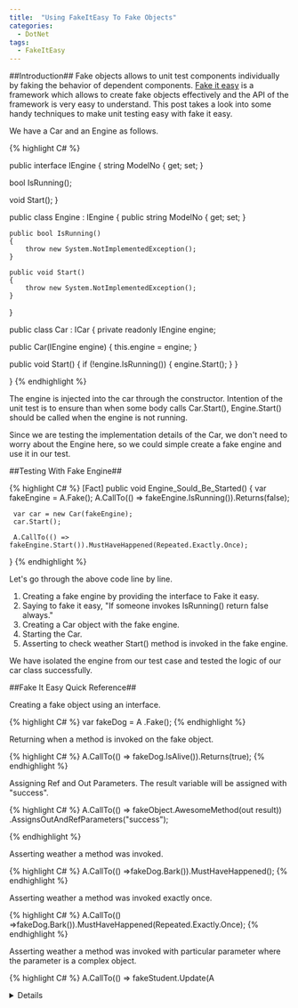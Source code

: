 ```yaml
---
title:  "Using FakeItEasy To Fake Objects"
categories:
  - DotNet
tags:
  - FakeItEasy
---
```


##Introduction##
Fake objects allows to unit test components individually by faking the behavior of dependent components. [Fake it easy](http://fakeiteasy.github.io/) is a framework which allows to create fake objects effectively and the API of the framework is very easy to understand. This post takes a look into some handy techniques to make unit testing easy with fake it easy.

We have a Car and an Engine as follows.

{% highlight C# %}

public interface IEngine
{
   string ModelNo { get; set; }

   bool IsRunning();

   void Start();
}

public class Engine : IEngine
{
    public string ModelNo { get; set; }

    public bool IsRunning()
    {
        throw new System.NotImplementedException();
    }

    public void Start()
    {
        throw new System.NotImplementedException();
    }
}

public class Car : ICar
{
   private readonly IEngine engine;

   public Car(IEngine engine)
   {
       this.engine = engine;
   }

   public void Start()
   {
       if (!engine.IsRunning())
       {
           engine.Start();
       }
   }

}
{% endhighlight %}

The engine is injected into the car through the constructor. Intention of the unit test is to ensure than when some body calls Car.Start(), Engine.Start() should be called when the engine is not running.

Since we are testing the implementation details of the Car, we don't need to worry about the Engine here, so we could simple create a fake engine and use it in our test.

##Testing With Fake Engine##

{% highlight C# %}
[Fact]
 public void Engine_Sould_Be_Started()
 {
     var fakeEngine = A.Fake<IEngine>();
     A.CallTo(() => fakeEngine.IsRunning()).Returns(false);

     var car = new Car(fakeEngine);
     car.Start();

     A.CallTo(() => fakeEngine.Start()).MustHaveHappened(Repeated.Exactly.Once);
 }
 {% endhighlight %}

 Let's go through the above code line by line.

 1. Creating a fake engine by providing the interface to Fake it easy.
 2. Saying to fake it easy, "If someone invokes IsRunning() return false always."
 3. Creating a Car object with the fake engine.
 4. Starting the Car.
 5. Asserting to check weather Start() method is invoked in the fake engine.

 We have isolated the engine from our test case and tested the logic of our car class successfully.

##Fake It Easy Quick Reference##

Creating a fake object using an interface.

{% highlight C# %}
var fakeDog = A .Fake<IDog>();
{% endhighlight %}

Returning when a method is invoked on the fake object.

{% highlight C# %}
A.CallTo(() => fakeDog.IsAlive()).Returns(true);
{% endhighlight %}

Assigning Ref and Out Parameters. The result variable will be assigned with "success".

{% highlight C# %}
A.CallTo(() => fakeObject.AwesomeMethod(out result))
              .AssignsOutAndRefParameters("success");

{% endhighlight %}

Asserting weather a method was invoked.

{% highlight C# %}
A.CallTo(() =>fakeDog.Bark()).MustHaveHappened();
{% endhighlight %}

Asserting weather a method was invoked exactly once.

{% highlight C# %}
A.CallTo(() =>fakeDog.Bark()).MustHaveHappened(Repeated.Exactly.Once);
{% endhighlight %}

Asserting weather a method was invoked with particular parameter where the parameter is a complex object.

{% highlight C# %}
A.CallTo(() => fakeStudent.Update(A<Details>.That.Matches(p =>
               p.Name == "Sam" &&
               p.Age == 10 ))).MustHaveHappened();
{% endhighlight %}
